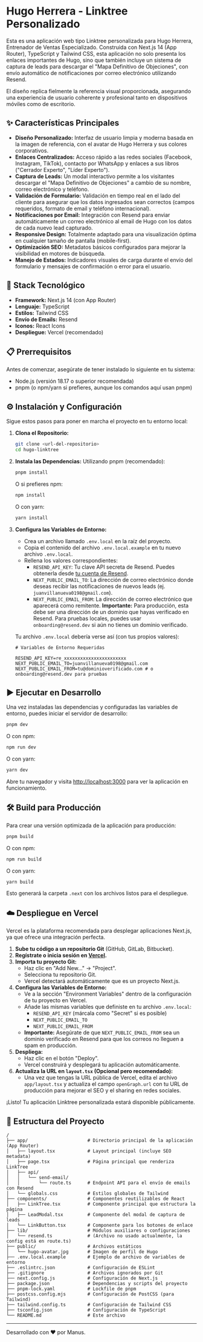 
# Hugo Herrera - Linktree Personalizado

Esta es una aplicación web tipo Linktree personalizada para Hugo Herrera, Entrenador de Ventas Especializado. Construida con Next.js 14 (App Router), TypeScript y Tailwind CSS, esta aplicación no solo presenta los enlaces importantes de Hugo, sino que también incluye un sistema de captura de leads para descargar el "Mapa Definitivo de Objeciones", con envío automático de notificaciones por correo electrónico utilizando Resend.

El diseño replica fielmente la referencia visual proporcionada, asegurando una experiencia de usuario coherente y profesional tanto en dispositivos móviles como de escritorio.

## ✨ Características Principales

*   **Diseño Personalizado:** Interfaz de usuario limpia y moderna basada en la imagen de referencia, con el avatar de Hugo Herrera y sus colores corporativos.
*   **Enlaces Centralizados:** Acceso rápido a las redes sociales (Facebook, Instagram, TikTok), contacto por WhatsApp y enlaces a sus libros ("Cerrador Experto", "Líder Experto").
*   **Captura de Leads:** Un modal interactivo permite a los visitantes descargar el "Mapa Definitivo de Objeciones" a cambio de su nombre, correo electrónico y teléfono.
*   **Validación de Formulario:** Validación en tiempo real en el lado del cliente para asegurar que los datos ingresados sean correctos (campos requeridos, formato de email y teléfono internacional).
*   **Notificaciones por Email:** Integración con Resend para enviar automáticamente un correo electrónico al email de Hugo con los datos de cada nuevo lead capturado.
*   **Responsive Design:** Totalmente adaptado para una visualización óptima en cualquier tamaño de pantalla (mobile-first).
*   **Optimización SEO:** Metadatos básicos configurados para mejorar la visibilidad en motores de búsqueda.
*   **Manejo de Estados:** Indicadores visuales de carga durante el envío del formulario y mensajes de confirmación o error para el usuario.

## 🚀 Stack Tecnológico

*   **Framework:** Next.js 14 (con App Router)
*   **Lenguaje:** TypeScript
*   **Estilos:** Tailwind CSS
*   **Envío de Emails:** Resend
*   **Iconos:** React Icons
*   **Despliegue:** Vercel (recomendado)

## 📋 Prerrequisitos

Antes de comenzar, asegúrate de tener instalado lo siguiente en tu sistema:

*   Node.js (versión 18.17 o superior recomendada)
*   pnpm (o npm/yarn si prefieres, aunque los comandos aquí usan pnpm)

## ⚙️ Instalación y Configuración

Sigue estos pasos para poner en marcha el proyecto en tu entorno local:

1.  **Clona el Repositorio:**
    ```bash
    git clone <url-del-repositorio>
    cd hugo-linktree
    ```

2.  **Instala las Dependencias:**
    Utilizando pnpm (recomendado):
    ```bash
    pnpm install
    ```
    O si prefieres npm:
    ```bash
    npm install
    ```
    O con yarn:
    ```bash
    yarn install
    ```

3.  **Configura las Variables de Entorno:**
    *   Crea un archivo llamado `.env.local` en la raíz del proyecto.
    *   Copia el contenido del archivo `.env.local.example` en tu nuevo archivo `.env.local`.
    *   Rellena los valores correspondientes:
        *   `RESEND_API_KEY`: Tu clave API secreta de Resend. Puedes obtenerla desde [tu cuenta de Resend](https://resend.com/api-keys).
        *   `NEXT_PUBLIC_EMAIL_TO`: La dirección de correo electrónico donde deseas recibir las notificaciones de nuevos leads (ej. `juanvillanueva0198@gmail.com`).
        *   `NEXT_PUBLIC_EMAIL_FROM`: La dirección de correo electrónico que aparecerá como remitente. **Importante:** Para producción, esta debe ser una dirección de un dominio que hayas verificado en Resend. Para pruebas locales, puedes usar `onboarding@resend.dev` si aún no tienes un dominio verificado.

    Tu archivo `.env.local` debería verse así (con tus propios valores):
    ```plaintext
    # Variables de Entorno Requeridas

    RESEND_API_KEY=re_xxxxxxxxxxxxxxxxxxxxxxx
    NEXT_PUBLIC_EMAIL_TO=juanvillanueva0198@gmail.com
    NEXT_PUBLIC_EMAIL_FROM=tu@dominioverificado.com # o onboarding@resend.dev para pruebas
    ```

## ▶️ Ejecutar en Desarrollo

Una vez instaladas las dependencias y configuradas las variables de entorno, puedes iniciar el servidor de desarrollo:

```bash
pnpm dev
```

O con npm:

```bash
npm run dev
```

O con yarn:

```bash
yarn dev
```

Abre tu navegador y visita [http://localhost:3000](http://localhost:3000) para ver la aplicación en funcionamiento.

## 🛠️ Build para Producción

Para crear una versión optimizada de la aplicación para producción:

```bash
pnpm build
```

O con npm:

```bash
npm run build
```

O con yarn:

```bash
yarn build
```

Esto generará la carpeta `.next` con los archivos listos para el despliegue.

## ☁️ Despliegue en Vercel

Vercel es la plataforma recomendada para desplegar aplicaciones Next.js, ya que ofrece una integración perfecta.

1.  **Sube tu código a un repositorio Git** (GitHub, GitLab, Bitbucket).
2.  **Regístrate o inicia sesión en [Vercel](https://vercel.com/).**
3.  **Importa tu proyecto Git:**
    *   Haz clic en "Add New..." -> "Project".
    *   Selecciona tu repositorio Git.
    *   Vercel detectará automáticamente que es un proyecto Next.js.
4.  **Configura las Variables de Entorno:**
    *   Ve a la sección "Environment Variables" dentro de la configuración de tu proyecto en Vercel.
    *   Añade las mismas variables que definiste en tu archivo `.env.local`:
        *   `RESEND_API_KEY` (márcala como "Secret" si es posible)
        *   `NEXT_PUBLIC_EMAIL_TO`
        *   `NEXT_PUBLIC_EMAIL_FROM`
    *   **Importante:** Asegúrate de que `NEXT_PUBLIC_EMAIL_FROM` sea un dominio verificado en Resend para que los correos no lleguen a spam en producción.
5.  **Despliega:**
    *   Haz clic en el botón "Deploy".
    *   Vercel construirá y desplegará tu aplicación automáticamente.
6.  **Actualiza la URL en `layout.tsx` (Opcional pero recomendado):**
    *   Una vez que tengas la URL pública de Vercel, edita el archivo `app/layout.tsx` y actualiza el campo `openGraph.url` con tu URL de producción para mejorar el SEO y el sharing en redes sociales.

¡Listo! Tu aplicación Linktree personalizada estará disponible públicamente.

## 📂 Estructura del Proyecto

```
/
├── app/                      # Directorio principal de la aplicación (App Router)
│   ├── layout.tsx            # Layout principal (incluye SEO metadata)
│   ├── page.tsx              # Página principal que renderiza LinkTree
│   ├── api/
│   │   └── send-email/
│   │       └── route.ts      # Endpoint API para el envío de emails con Resend
│   └── globals.css           # Estilos globales de Tailwind
├── components/               # Componentes reutilizables de React
│   ├── LinkTree.tsx          # Componente principal que estructura la página
│   ├── LeadModal.tsx         # Componente del modal de captura de leads
│   └── LinkButton.tsx        # Componente para los botones de enlace
├── lib/                      # Módulos auxiliares o configuraciones
│   └── resend.ts             # (Archivo no usado actualmente, la config está en route.ts)
├── public/                   # Archivos estáticos
│   └── hugo-avatar.jpg       # Imagen de perfil de Hugo
├── .env.local.example        # Ejemplo de archivo de variables de entorno
├── .eslintrc.json            # Configuración de ESLint
├── .gitignore                # Archivos ignorados por Git
├── next.config.js            # Configuración de Next.js
├── package.json              # Dependencias y scripts del proyecto
├── pnpm-lock.yaml            # Lockfile de pnpm
├── postcss.config.mjs        # Configuración de PostCSS (para Tailwind)
├── tailwind.config.ts        # Configuración de Tailwind CSS
├── tsconfig.json             # Configuración de TypeScript
└── README.md                 # Este archivo
```

---

Desarrollado con ❤️ por Manus.

